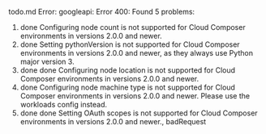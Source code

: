 todo.md
Error: googleapi: Error 400: Found 5 problems:
  1) done Configuring node count is not supported for Cloud Composer environments in versions 2.0.0 and newer.
  2) done Setting pythonVersion is not supported for Cloud Composer environments in versions 2.0.0 and newer, as they always use Python major version 3.
  3) done done Configuring node location is not supported for Cloud Composer environments in versions 2.0.0 and newer.
  4) done Configuring node machine type is not supported for Cloud Composer environments in versions 2.0.0 and newer. Please use the workloads config instead.
  5) done done Setting OAuth scopes is not supported for Cloud Composer environments in versions 2.0.0 and newer., badRequest
